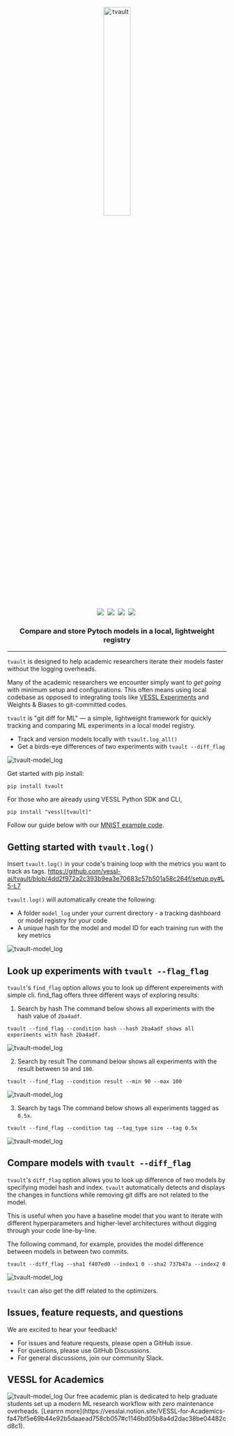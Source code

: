 <p align="center">
  <picture>
    <source media="(prefers-color-scheme: dark)" srcset="https://user-images.githubusercontent.com/97027715/232697803-3571bd58-8d4a-4c42-adba-96f300ef72c4.png" width="35%">
    <img alt="tvault" src="https://user-images.githubusercontent.com/97027715/232697811-f0a666a6-acbd-43a9-8af9-dea3e7cc0936.png" width="35%">
  </picture>
</p>

<p align="center">
    <a target="_blank" href="https://www.linkedin.com/company/vesslai"><img src="https://img.shields.io/badge/style--5eba00.svg?label=LinkedIn&logo=linkedin&style=social"></a>&nbsp;
    <a target="_blank" href="https://vesslai.medium.com/"><img src="https://img.shields.io/badge/style--5eba00.svg?label=Medium&logo=medium&style=social"></a>&nbsp;
    <a target="_blank" href="https://www.youtube.com/@vesslai4254"><img src="https://img.shields.io/badge/style--5eba00.svg?label=YouTube&logo=youtube&style=social"></a>&nbsp;
    <a target="_blank" href="https://join.slack.com/t/vessl-ai-community/shared_invite/zt-1a6schu04-NyjRKE0UMli58Z_lthBICA"><img src="https://img.shields.io/badge/Slack-Join-4A154B?logo=slack&style=social"></a>&nbsp;  
</p>

<h3 align="center">
    Compare and store Pytoch models in a local, lightweight registry
</h3>

----

`tvault` is designed to help academic researchers iterate their models faster without the logging overheads. 

Many of the academic researchers we encounter simply want to *get going* with minimum setup and configurations. This often means using local codebase as opposed to integrating tools like [VESSL Experiments](https://docs.vessl.ai/api-reference/python-sdk/utils/vessl.log) and Weights & Biases to git-committed codes. 

`tvault` is "git diff for ML" &mdash; a simple, lightweight framework for quickly tracking and comparing ML experiments in a local model registry. 

* Track and version models locally with `tvault.log_all()`
* Get a birds-eye differences of two experiments with `tvault --diff_flag`

<img alt="tvault-model_log" src="">

Get started with pip install:
```
pip install tvault
```

For those who are already using VESSL Python SDK and CLI,
```
pip install "vessl[tvault]"
```

Follow our guide below with our [MNIST example code](https://github.com/saeyoon17/mnist-tvault-example/blob/main/train.py). 

## Getting started with `tvault.log()`

Insert `tvault.log()` in your code's training loop with the metrics you want to track as tags.
https://github.com/vessl-ai/tvault/blob/4dd2f972a2c393b9ea3e70683c57b501a58c264f/setup.py#L5-L7

`tvault.log()` will automatically create the following:

* A folder `model_log` under your current directory - a tracking dashboard or model registry for your code
* A unique hash for the model and model ID for each training run with the key metrics

<img alt="tvault-model_log" src="">

## Look up experiments with `tvault --flag_flag`

`tvault`'s `find_flag` option allows you to look up different expereiments with simple cli. find_flag offers three different ways of exploring results:

  1. Search by hash
The command below shows all experiments with the hash value of  `2ba4adf`. 
```
tvault --find_flag --condition hash --hash 2ba4adf shows all experiments with hash 2ba4adf.
```
<img alt="tvault-model_log" src="">

  2. Search by result
The command below shows all experiments with the result between `50` and `100`.
```
tvault --find_flag --condition result --min 90 --max 100
```
<img alt="tvault-model_log" src="">

  3. Search by tags
The command below shows all experiments tagged as `0.5x`.
```
tvault --find_flag --condition tag --tag_type size --tag 0.5x
```
<img alt="tvault-model_log" src="">

## Compare models with `tvault --diff_flag`

`tvault`'s `diff_flag` option allows you to look up difference of two models by specifying model hash and index. `tvault` automatically detects and displays the changes in functions while removing git diffs are not related to the model. 

This is useful when you have a baseline model that you want to iterate with different hyperparameters and higher-level architectures without digging through your code line-by-line. 

The following command, for example, provides the model difference between models in between two commits.
```
tvault --diff_flag --sha1 f407ed0 --index1 0 --sha2 737b47a --index2 0
```
<img alt="tvault-model_log" src="">

`tvault` can also get the diff related to the optimizers.

## Issues, feature requests, and questions

We are excited to hear your feedback!
* For issues and feature requests, please open a GitHub issue.
* For questions, please use GitHub Discussions.
* For general discussions, join our community Slack.

## VESSL for Academics

<img alt="tvault-model_log" src="">
Our free academic plan is dedicated to help graduate students set up a modern ML research workflow with zero maintenance overheads. [Leanrn more](https://vesslai.notion.site/VESSL-for-Academics-fa47bf5e69b44e92b5daaead758cb057#c1146bd05b8a4d2dac38be04482cd8c1). 
